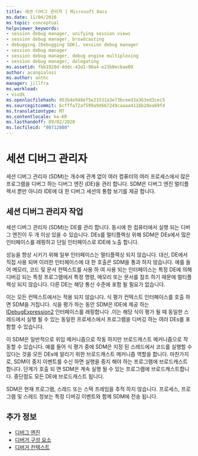```yaml
---
title: 세션 디버그 관리자 | Microsoft Docs
ms.date: 11/04/2016
ms.topic: conceptual
helpviewer_keywords:
- session debug manager, unifying session views
- session debug manager, broadcasting
- debugging [Debugging SDK], session debug manager
- session debug manager
- session debug manager, debug engine multiplexing
- session debug manager, delegating
ms.assetid: fbb1928d-dddc-43d1-98a4-e23b0ecbae09
author: acangialosi
ms.author: anthc
manager: jillfra
ms.workload:
- vssdk
ms.openlocfilehash: 953b4e948ef5e21531a3e73bceed3a363ed3cec5
ms.sourcegitcommit: 6cfffa72af599a9d667249caaaa411bb28ea69fd
ms.translationtype: MT
ms.contentlocale: ko-KR
ms.lasthandoff: 09/02/2020
ms.locfileid: "80712880"
---
```

# <a name="session-debug-manager"></a>세션 디버그 관리자
세션 디버그 관리자 (SDM)는 개수에 관계 없이 여러 컴퓨터의 여러 프로세스에서 많은 프로그램을 디버그 하는 디버그 엔진 (DE)을 관리 합니다. SDM은 디버그 엔진 멀티플렉서 뿐만 아니라 IDE에 대 한 디버그 세션의 통합 보기를 제공 합니다.

## <a name="session-debug-manager-operation"></a>세션 디버그 관리자 작업
 세션 디버그 관리자 (SDM)는 DE를 관리 합니다. 동시에 한 컴퓨터에서 실행 되는 디버그 엔진이 두 개 이상 있을 수 있습니다. DEs를 멀티플렉싱 위해 SDM은 DEs에서 많은 인터페이스를 래핑하고 단일 인터페이스로 IDE에 노출 합니다.

 성능을 향상 시키기 위해 일부 인터페이스는 멀티플렉싱 되지 않습니다. 대신, DE에서 직접 사용 되며 이러한 인터페이스에 대 한 호출은 SDM을 통과 하지 않습니다. 예를 들어 메모리, 코드 및 문서 컨텍스트를 사용 하 여 사용 되는 인터페이스는 특정 DE에 의해 디버깅 되는 특정 프로그램에서 특정 명령, 메모리 또는 문서를 참조 하기 때문에 멀티플렉싱 되지 않습니다. 다른 DE는 해당 통신 수준에 포함 될 필요가 없습니다.

 이는 모든 컨텍스트에서는 적용 되지 않습니다. 식 평가 컨텍스트 인터페이스를 호출 하면 SDM을 거칩니다. 식을 평가 하는 동안 SDM은 IDE에 제공 하는 [IDebugExpression2](../../extensibility/debugger/reference/idebugexpression2.md) 인터페이스를 래핑합니다 .이는 해당 식이 평가 될 때 동일한 스레드에서 실행 될 수 있는 동일한 프로세스에서 프로그램을 디버깅 하는 여러 DEs를 포함할 수 있습니다.

 이 SDM은 일반적으로 위임 메커니즘으로 작동 하지만 브로드캐스트 메커니즘으로 작동할 수 있습니다. 예를 들어 식 평가 중에 SDM은 지정 된 스레드에서 코드를 실행할 수 있다는 것을 모든 DEs에 알리기 위한 브로드캐스트 메커니즘 역할을 합니다. 마찬가지로, SDM이 중지 이벤트를 수신 하면 실행을 중지 해야 하는 프로그램에 브로드캐스트합니다. 단계가 호출 되 면 SDM은 계속 실행 될 수 있는 프로그램에 브로드캐스트합니다. 중단점도 모든 DE에 브로드캐스트 됩니다.

 SDM은 현재 프로그램, 스레드 또는 스택 프레임을 추적 하지 않습니다. 프로세스, 프로그램 및 스레드 정보는 특정 디버깅 이벤트와 함께 SDM에 전송 됩니다.

## <a name="see-also"></a>추가 정보
- [디버그 엔진](../../extensibility/debugger/debug-engine.md)
- [디버거 구성 요소](../../extensibility/debugger/debugger-components.md)
- [디버거 컨텍스트](../../extensibility/debugger/debugger-contexts.md)
